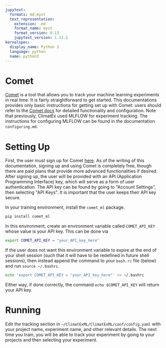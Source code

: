 ```yaml
---
jupytext:
  formats: md:myst
  text_representation:
    extension: .md
    format_name: myst
    format_version: 0.13
    jupytext_version: 1.11.5
kernelspec:
  display_name: Python 3
  language: python
  name: python3
---
```


# Comet

[Comet](https://comet.com/) is a tool that allows you to track your machine learning experiments in real time. It is fairly straightforward to get started. This documentations provides only basic instructions for getting set up with Comet: users should refer to the [Comet docs](https://www.comet.com/docs/v2/) for detailed functionality and configuration.
Note that previously, ClimatEx used MLFLOW for experiment tracking. The instructions for configuring MLFLOW can be found in the documentation `configuring.md`.

# Setting Up

First, the user must sign up for Comet [here](https://www.comet.com/signup). As of the writing of this documentation, signing up and using Comet is completely free, though there are paid plans that provide more advanced functionalities if desired. After signing up, the user will be provided with an API (Application Programming Interface) key, which will serve as a form of user authentication. The API key can be found by going to "Account Settings", then selecting "API Keys". It is important that the user keeps their API key secure.

In your training environment, install the `comet_ml` package.
```bash
pip install comet_ml
```
In this environment, create an environment variable called `COMET_API_KEY` whose value is your API key. This can be done via
```bash
export COMET_API_KEY = "your_API_key_here"
```
If the user does not want this environment variable to expire at the end of your shell session (such that it will have to be redefined in future shell sessions), then instead append the command to your `bash.rc` file (below) and run `source ~/.bashrc`.
```bash
echo 'export COMET_API_KEY = "your_API_key_here"' >> ~/.bashrc
```
Either way, if done correctly, the command `echo $COMET_API_KEY` will return your API key.

# Running

Edit the tracking section in `~/ClimatExML/ClimatExML/conf/config.yaml` with your project name, experiment name, and other relevant details. The next time you train, you will be able to track your experiment by going to your projects and then selecting your experiment.